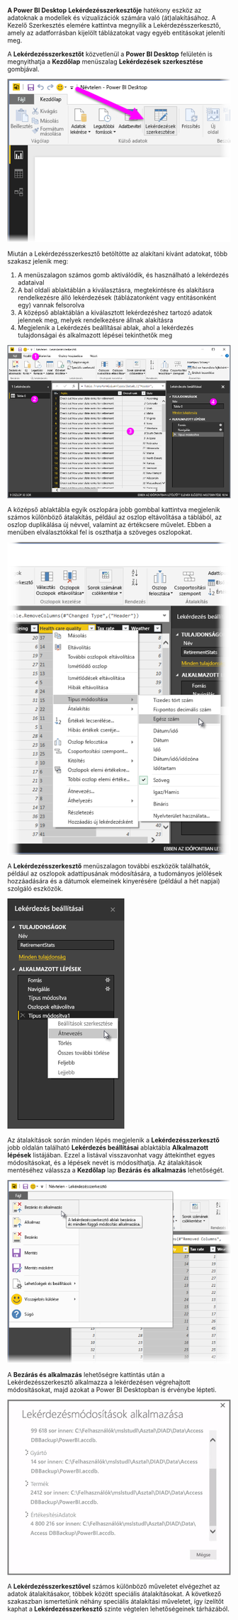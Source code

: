 **A Power BI Desktop** **Lekérdezésszerkesztője** hatékony eszköz az adatoknak a modellek és vizualizációk számára való (át)alakításához. A Kezelő Szerkesztés elemére kattintva megnyílik a Lekérdezésszerkesztő, amely az adatforrásban kijelölt táblázatokat vagy egyéb entitásokat jeleníti meg.

A **Lekérdezésszerkesztőt** közvetlenül a **Power BI Desktop** felületén is megnyithatja a **Kezdőlap** menüszalag **Lekérdezések szerkesztése** gombjával.

![](media/1-3-clean-and-transform-data-with-query-editor/1-3_1.png)

Miután a Lekérdezésszerkesztő betöltötte az alakítani kívánt adatokat, több szakasz jelenik meg:

1. A menüszalagon számos gomb aktiválódik, és használható a lekérdezés adataival
2. A bal oldali ablaktáblán a kiválasztásra, megtekintésre és alakításra rendelkezésre álló lekérdezések (táblázatonként vagy entitásonként egy) vannak felsorolva
3. A középső ablaktáblán a kiválasztott lekérdezéshez tartozó adatok jelennek meg, melyek rendelkezésre állnak alakításra
4. Megjelenik a Lekérdezés beállításai ablak, ahol a lekérdezés tulajdonságai és alkalmazott lépései tekinthetők meg

![](media/1-3-clean-and-transform-data-with-query-editor/1-3_2.png)

A középső ablaktábla egyik oszlopára jobb gombbal kattintva megjelenik számos különböző átalakítás, például az oszlop eltávolítása a táblából, az oszlop duplikálása új névvel, valamint az értékcsere művelet. Ebben a menüben elválasztókkal fel is oszthatja a szöveges oszlopokat.

![](media/1-3-clean-and-transform-data-with-query-editor/1-3_3.png)

A **Lekérdezésszerkesztő** menüszalagon további eszközök találhatók, például az oszlopok adattípusának módosítására, a tudományos jelölések hozzáadására és a dátumok elemeinek kinyerésére (például a hét napjai) szolgáló eszközök.

![](media/1-3-clean-and-transform-data-with-query-editor/1-3_4.png)

Az átalakítások során minden lépés megjelenik a **Lekérdezésszerkesztő** jobb oldalán található **Lekérdezés beállításai** ablaktábla **Alkalmazott lépések** listájában. Ezzel a listával visszavonhat vagy áttekinthet egyes módosításokat, és a lépések nevét is módosíthatja. Az átalakítások mentéséhez válassza a **Kezdőlap** lap **Bezárás és alkalmazás** lehetőségét.

![](media/1-3-clean-and-transform-data-with-query-editor/1-3_5.png)

A **Bezárás és alkalmazás** lehetőségre kattintás után a Lekérdezésszerkesztő alkalmazza a lekérdezésen végrehajtott módosításokat, majd azokat a Power BI Desktopban is érvénybe lépteti.

![](media/1-3-clean-and-transform-data-with-query-editor/1-3_6.png)

A **Lekérdezésszerkesztővel** számos különböző műveletet elvégezhet az adatok átalakításakor, többek között speciális átalakításokat. A következő szakaszban ismertetünk néhány speciális átalakítási műveletet, így ízelítőt kaphat a **Lekérdezésszerkesztő** szinte végtelen lehetőségeinek tárházából.

